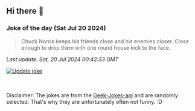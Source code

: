 ## Hi there 👋

### Joke of the day (Sat Jul 20 2024)
<!-- joke -->
>Chuck Norris keeps his friends close and his enemies closer. Close enough to drop them with one round house kick to the face.
<!-- /joke -->

*Last update: Sat, 20 Jul 2024 00:42:33 GMT*

[![Update joke](https://github.com/nclskfm/nclskfm/actions/workflows/joke.yml/badge.svg)](https://github.com/nclskfm/nclskfm/actions/workflows/joke.yml)

<br><br>
Disclaimer: The jokes are from the [Geek-Jokes-api](https://github.com/sameerkumar18/geek-joke-api) and are randomly selected. That's why they are unfortunately often not funny. :D
